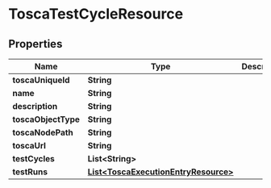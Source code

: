 
# ToscaTestCycleResource

## Properties
Name | Type | Description | Notes
------------ | ------------- | ------------- | -------------
**toscaUniqueId** | **String** |  | 
**name** | **String** |  | 
**description** | **String** |  |  [optional]
**toscaObjectType** | **String** |  |  [optional]
**toscaNodePath** | **String** |  | 
**toscaUrl** | **String** |  |  [optional]
**testCycles** | **List&lt;String&gt;** |  |  [optional]
**testRuns** | [**List&lt;ToscaExecutionEntryResource&gt;**](ToscaExecutionEntryResource.md) |  |  [optional]



